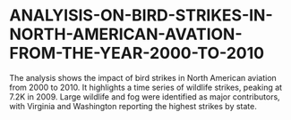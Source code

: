 # ANALYISIS-ON-BIRD-STRIKES-IN-NORTH-AMERICAN-AVATION-FROM-THE-YEAR-2000-TO-2010
The analysis  shows the impact of bird strikes in North American aviation from 2000 to 2010. It highlights a time series of wildlife strikes, peaking at 7.2K in 2009. Large wildlife and fog were identified as major contributors, with Virginia and Washington reporting the highest strikes by state.
